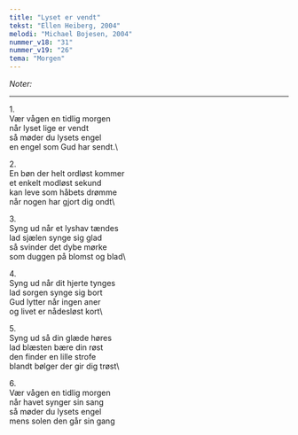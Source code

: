 ```yaml
---
title: "Lyset er vendt"
tekst: "Ellen Heiberg, 2004"
melodi: "Michael Bojesen, 2004"
nummer_v18: "31"
nummer_v19: "26"
tema: "Morgen"
---
```

*Noter:*

***

1\.\
Vær vågen en tidlig morgen\
når lyset lige er vendt\
så møder du lysets engel\
en engel som Gud har sendt.\

2\.\
En bøn der helt ordløst kommer\
et enkelt modløst sekund\
kan leve som håbets drømme\
når nogen har gjort dig ondt\

3\.\
Syng ud når et lyshav tændes\
lad sjælen synge sig glad\
så svinder det dybe mørke\
som duggen på blomst og blad\

4\.\
Syng ud når dit hjerte tynges\
lad sorgen synge sig bort\
Gud lytter når ingen aner\
og livet er nådesløst kort\

5\.\
Syng ud så din glæde høres\
lad blæsten bære din røst\
den finder en lille strofe\
blandt bølger der gir dig trøst\

6\.\
Vær vågen en tidlig morgen\
når havet synger sin sang\
så møder du lysets engel\
mens solen den går sin gang